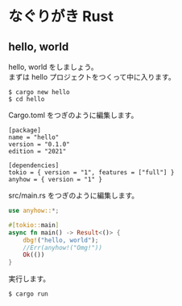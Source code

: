 # なぐりがき Rust

## hello, world

hello, world をしましょう。  
まずは hello プロジェクトをつくって中に入ります。  

```no_compile
$ cargo new hello
$ cd hello
```

Cargo.toml をつぎのように編集します。

```no_compile
[package]
name = "hello"
version = "0.1.0"
edition = "2021"

[dependencies]
tokio = { version = "1", features = ["full"] }
anyhow = { version = "1" }
```

src/main.rs をつぎのように編集します。  

```rust
use anyhow::*;

#[tokio::main]
async fn main() -> Result<()> {
    dbg!("hello, world");
    //Err(anyhow!("Omg!"))
    Ok(())
}
```

実行します。

```no_compile
$ cargo run
```
